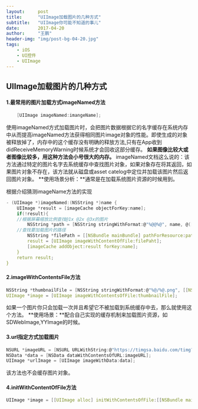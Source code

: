 ```yaml
---
layout:     post
title:      "UIImage加载图片的几种方式"
subtitle:   "UIImage你可能不知道的事儿"
date:       2017-04-20
author:     "王鹏"
header-img: "img/post-bg-04-20.jpg"
tags:
    - iOS
    - UI控件
    - UIImage
---
```


## UIImage加载图片的几种方式

#### 1.最常用的图片加载方式imageNamed方法

```c
	[UIImage imageNamed:imangeName];
```
使用imageNamed方式加载图片时，会把图片数据根据它的名字缓存在系统内存中从而提高imageNamed方法获得相同图片image对象的性能。即使生成的对象被释放掉了，内存中的这个缓存没有明确的释放方法,只有在App收到didReceiveMemoryWarning时候系统才会回收这部分缓存。 **如果图像比较大或者图像比较多，用这种方法会小号很大的内存。**
imageNamed文档这么说的：该方法通过特定的图片名字去系统缓存中查找图片对象，如果对象存在将其返回，如果图片对象不存在，该方法就从磁盘或asset catelog中定位并加载该图片然后返回图片对象。
**使用场景分析：**通常是在加载系统图片资源的时候用到。

根据介绍猜测imageName方法的实现

```c
- (UIImage *)imageNamed:(NSString *)name {
	UIImage *result = [imageCache objectForKey:name];
	if(!result){
	//根据屏幕缩放比例查找@1x @2x @3x的图片
		NSString *path = [NSString stringWithFormat:@"%@@%@", name, @([UIScreen mainScreen].scale)];
	//查找要加载图片的路径
		NSString *filePath = [[NSBundle mainBundle] pathForResource:path ofType:@"png"];
		result = [UIImage imageWithContentOfFile:filePaht];
		[imageCache addObject:result forKey:name];
	}
	return result;
}
```

#### 2.imageWithContentsFile方法

```c
NSString *thumbnailFile = [NSString stringWithFormat:@"%@/%@.png", [[NSBundle mainBundle] resourcePath], @"hello_green"];
UIImage *image = [UIImage imageWithContentsOfFile:thumbnailFile];
```
如果一个图片你只会加载一次并且希望它不被加载到系统缓存中去，那么就使用这个方法。
**使用场景：**配合自己实现的缓存机制来加载图片资源，如SDWebImage,YYImage的时候。

#### 3.url指定方式加载图片

```c
NSURL *imageURL = [NSURL URLWithString:@"https://timgsa.baidu.com/timg?image&quality=80&size=b9999_10000&sec=1492709743916&di=5f558c6f8819b18594bb39ee919b44df&imgtype=0&src=http%3A%2F%2Fcfanz.cn%2Fuploads%2Fpng%2F2014%2F06%2F10%2F10%2FYL41W69H3C.png"];
NSData *data = [NSData dataWithContentsOfURL:imageURL];
UIImage *urlImage = [UIImage imageWithData:data];

```
该方法也不会缓存图片对象。
#### 4.initWithContentOfFile方法

```c
UIImage *image = [[UIImage alloc] initWithContentsOfFile:[[NSBundle mainBundle] pathForResource:@"hello_green" ofType:@"png"]];
```


